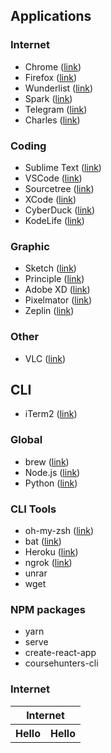 ## Applications

### Internet
 - Chrome ([link](https://www.google.com/chrome))
 - Firefox ([link](https://www.mozilla.org/ru/firefox/new))
 - Wunderlist ([link](https://www.wunderlist.com))
 - Spark ([link](https://sparkmailapp.com))
 - Telegram ([link](https://telegram.org))
 - Charles ([link](https://www.charlesproxy.com))

### Coding
 - Sublime Text ([link](https://www.sublimetext.com))
 - VSCode ([link](https://code.visualstudio.com))
 - Sourcetree ([link](https://www.sourcetreeapp.com))
 - XCode ([link](https://developer.apple.com/xcode))
 - CyberDuck ([link](https://cyberduck.io))
 - KodeLife ([link](https://hexler.net/software/kodelife))
 
### Graphic
 - Sketch ([link](https://www.sketchapp.com))
 - Principle ([link](http://principleformac.com))
 - Adobe XD ([link](https://www.adobe.com/products/xd.html))
 - Pixelmator ([link](https://www.pixelmator.com/pro))
 - Zeplin ([link](https://support.zeplin.io/quick-start/downloading-mac-and-windows-apps))
 
### Other
 - VLC ([link](https://www.videolan.org/index.html))



## CLI
 - iTerm2 ([link](https://www.iterm2.com))

### Global
 - brew ([link](https://brew.sh/index_ru))
 - Node.js ([link](https://nodejs.org/en))
 - Python ([link](https://www.python.org))

### CLI Tools
 - oh-my-zsh ([link](https://github.com/robbyrussell/oh-my-zsh#via-wget))
 - bat ([link](https://github.com/sharkdp/bat))
 - Heroku ([link](https://devcenter.heroku.com/articles/heroku-cli))
 - ngrok ([link](https://ngrok.com))
 - unrar
 - wget
 
 
### NPM packages
 - yarn
 - serve
 - create-react-app
 - coursehunters-cli

### Internet
<table>
<tbody>
 <tr><th colspan="2">Internet</td></tr>
 <tr><th>Hello</td><th>Hello</th></tr>
</tbody>
</table>
